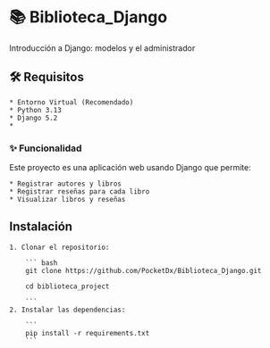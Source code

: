 # 📚 Biblioteca_Django
 Introducción a Django: modelos y el administrador

## 🛠 Requisitos

    * Entorno Virtual (Recomendado)
    * Python 3.13
    * Django 5.2
    * 

### ✨ Funcionalidad

Este proyecto es una aplicación web usando Django que permite:
    
    * Registrar autores y libros
    * Registrar reseñas para cada libro
    * Visualizar libros y reseñas

## Instalación

    1. Clonar el repositorio:
        
        ``` bash
        git clone https://github.com/PocketDx/Biblioteca_Django.git

        cd biblioteca_project
        
        ```
    2. Instalar las dependencias:
        
        ```
        pip install -r requirements.txt
        ```